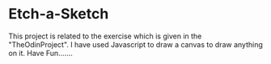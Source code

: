 # Etch-a-Sketch

This project is related to the exercise which is given in the "TheOdinProject".
I have used Javascript to draw a canvas to draw anything on it.
Have Fun.......